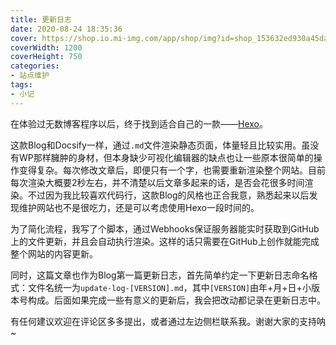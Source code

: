 ```yaml
---
title: 更新日志
date: 2020-08-24 18:35:36
cover: https://shop.io.mi-img.com/app/shop/img?id=shop_153632ed930a45dafa660364d2391421.png
coverWidth: 1200
coverHeight: 750
categories:
- 站点维护
tags:
- 小记
---
```


在体验过无数博客程序以后，终于找到适合自己的一款——[Hexo](https://hexo.io/)。

这款Blog和Docsify一样，通过`.md`文件渲染静态页面，体量轻且比较实用。虽没有WP那样臃肿的身材，但本身缺少可视化编辑器的缺点也让一些原本很简单的操作变得复杂。每次修改文章后，即便只有一个字，也需要重新渲染整个网站。目前每次渲染大概要2秒左右，并不清楚以后文章多起来的话，是否会花很多时间渲染。不过因为我比较喜欢代码行，这款Blog的风格也正合我意，熟悉起来以后发现维护网站也不是很吃力，还是可以考虑使用Hexo一段时间的。

为了简化流程，我写了个脚本，通过Webhooks保证服务器能实时获取到GitHub上的文件更新，并且会自动执行渲染。这样的话只需要在GitHub上创作就能完成整个网站的内容更新。

同时，这篇文章也作为Blog第一篇更新日志，首先简单约定一下更新日志命名格式：文件名统一为`update-log-[VERSION].md`，其中`[VERSION]`由年+月+日+小版本号构成。后面如果完成一些有意义的更新后，我会把改动都记录在更新日志中。

有任何建议欢迎在评论区多多提出，或者通过左边侧栏联系我。谢谢大家的支持呐~
